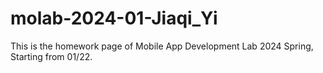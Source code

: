 # molab-2024-01-Jiaqi_Yi
This is the homework page of Mobile App Development Lab 2024 Spring, Starting from 01/22.
